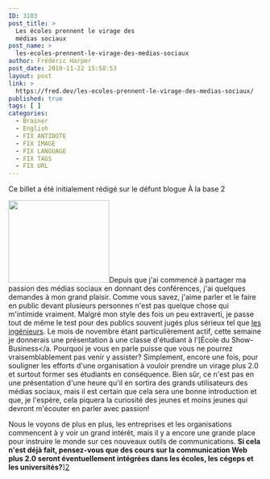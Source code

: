 ```yaml
---
ID: 3103
post_title: >
  Les écoles prennent le virage des
  médias sociaux
post_name: >
  les-ecoles-prennent-le-virage-des-medias-sociaux
author: Frédéric Harper
post_date: 2010-11-22 15:58:53
layout: post
link: >
  https://fred.dev/les-ecoles-prennent-le-virage-des-medias-sociaux/
published: true
tags: [ ]
categories:
  - Brainer
  - English
  - FIX ANTIDOTE
  - FIX IMAGE
  - FIX LANGUAGE
  - FIX TAGS
  - FIX URL
---
```

<div id="deadblog">
  Ce billet a été initialement rédigé sur le défunt blogue À la base 2
</div>

<img title="ecole_showbusiness" src="http://fred.dev/wp-content/uploads/2010/11/ecole_showbusiness.jpg" alt="" width="200" height="163" />Depuis que j'ai commencé à partager ma passion des médias sociaux en donnant des conférences, j'ai quelques demandes à mon grand plaisir. Comme vous savez, j'aime parler et le faire en public devant plusieurs personnes n'est pas quelque chose qui m'intimide vraiment. Malgré mon style des fois un peu extraverti, je passe tout de même le test pour des publics souvent jugés plus sérieux tel que [les ingénieurs][1]. Le mois de novembre étant particulièrement actif, cette semaine je donnerais une présentation à une classe d'étudiant à l'[École du Show-Business</a.
Pourquoi je vous en parle puisse que vous ne pourrez vraisemblablement pas venir y assister? Simplement, encore une fois, pour souligner les efforts d'une organisation à vouloir prendre un virage plus 2.0 et surtout former ses étudiants en conséquence. Bien sûr, ce n'est pas en une présentation d'une heure qu'il en sortira des grands utilisateurs des médias sociaux, mais il est certain que cela sera une bonne introduction et que, je l'espère, cela piquera la curiosité des jeunes et moins jeunes qui devront m'écouter en parler avec passion!

Nous le voyons de plus en plus, les entreprises et les organisations commencent à y voir un grand intérêt, mais il y a encore une grande place pour instruire le monde sur ces nouveaux outils de communications. **Si cela n'est déjà fait, pensez-vous que des cours sur la communication Web plus 2.0 seront éventuellement intégrées dans les écoles, les cégeps et les universités?**][2]

 [1]: https://fred.dev/les-ingenieurs-et-les-tic/ "Les ingénieurs et les TIC"
 [2]: https://www.ecoledushowbusiness.com/ "Site Web de l'École du Show-Business"